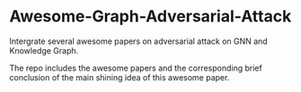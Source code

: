 # Awesome-Graph-Adversarial-Attack
Intergrate several awesome papers on adversarial attack on GNN and Knowledge Graph.

The repo includes the awesome papers and the corresponding brief conclusion of the main shining idea of this awesome paper.

